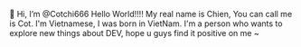 👋 Hi, I’m @Cotchi666
Hello World!!!! My real name is Chien, You can call me is Cot. I'm Vietnamese, I was born in VietNam.
I'm a person who wants to explore new things about DEV, hope u guys find it positive on me ~

